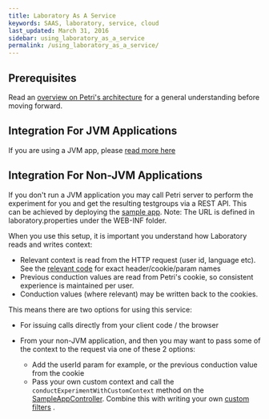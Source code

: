 ```yaml
---
title: Laboratory As A Service
keywords: SAAS, laboratory, service, cloud
last_updated: March 31, 2016
sidebar: using_laboratory_as_a_service
permalink: /using_laboratory_as_a_service/
---
```


## Prerequisites

Read an [overview on Petri's architecture]({{site.data.urls.architecture_overview.url}}}) for a general understanding before moving forward.

## Integration For JVM Applications

If you are using a JVM app, please [read more here]({{site.data.urls.integrating_petri_into_your_app.url}})  

## Integration For Non-JVM Applications

If you don't run a JVM application you may call Petri server to perform the experiment for you and get the resulting testgroups via a REST API.
This can be achieved by deploying the [sample app](https://github.com/wix/petri/tree/master/sample-petri-app). Note: The URL is defined in laboratory.properties under the WEB-INF folder.

When you use this setup, it is important you understand how Laboratory reads and writes context:  

- Relevant context is read from the HTTP request (user id, language etc). See the [relevant code](https://github.com/wix/petri/blob/master/laboratory-servlet-api-integration/src/main/java/com/wixpress/petri/laboratory/HttpRequestUserInfoExtractor.java) for exact header/cookie/param names
- Previous conduction values are read from Petri's cookie, so consistent experience is maintained per user.
- Conduction values (where relevant) may be written back to the cookies.

This means there are two options for using this service:

- For issuing calls directly from your client code / the browser
- From your non-JVM application, and then you may want to pass some of the context to the request via one of these 2 options:

  - Add the userId param for example, or the previous conduction value from the cookie
  - Pass your own custom context and call the `conductExperimentWithCustomContext` method on the [SampleAppController](https://github.com/wix/petri/blob/2c31c03a47dcf00466fc812834b5c7abdc3271ae/sample-petri-app/src/main/java/com/wixpress/common/petri/SampleAppController.java). Combine this with writing your own [custom filters]({{site.data.urls.filters.url}}})
.  

